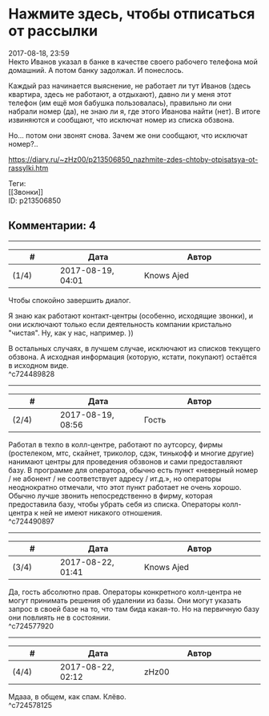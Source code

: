 Нажмите здесь, чтобы отписаться от рассылки
===========================================

  
2017-08-18, 23:59  
 Некто Иванов указал в банке в качестве своего рабочего телефона мой домашний. А потом банку задолжал. И понеслось.   
   
 Каждый раз начинается выяснение, не работает ли тут Иванов (здесь квартира, здесь не работают, а отдыхают), давно ли у меня этот телефон (им ещё моя бабушка пользовалась), правильно ли они набрали номер (да), не знаю ли я, где этого Иванова найти (нет). В итоге извиняются и сообщают, что исключат номер из списка обзвона.   
   
 Но... потом они звонят снова. Зачем же они сообщают, что исключат номер?..   
  
<https://diary.ru/~zHz00/p213506850_nazhmite-zdes-chtoby-otpisatsya-ot-rassylki.htm>  
  
Теги:  
[[Звонки]]  
ID: p213506850  


Комментарии: 4
--------------

  


---



|         #         |              Дата              |                     Автор                     |           ID           |
| --- | --- | --- | --- |
| (1/4) | 2017-08-19, 04:01 | Knows Ajed | c724489828 |

  
 Чтобы спокойно завершить диалог.   
   
 Я знаю как работают контакт-центры (особенно, исходящие звонки), и они исключают только если деятельность компании кристально "чистая". Ну, как у нас, например. ))   
   
 В остальных случаях, в лучшем случае, исключают из списков текущего обзвона. А исходная информация (которую, кстати, покупают) остаётся в исходном виде.   
 ^c724489828

---



|         #         |              Дата              |                     Автор                     |           ID           |
| --- | --- | --- | --- |
| (2/4) | 2017-08-19, 08:56 | Гость | c724490897 |

  
 Работал в техпо в колл-центре, работают по аутсорсу, фирмы (ростелеком, мтс, скайнет, триколор, сдэк, тинькофф и многие другие) нанимают центры для проведения обзвонов и сами предоставляют базу. В программе для оператора, обычно есть пункт «неверный номер / не абонент / не соответствует адресу / ит.д.», но операторы неоднократно отмечали, что этот пункт работает не очень хорошо.   
 Обычно лучше звонить непосредственно в фирму, которая предоставила базу, чтобы убрать себя из списка. Операторы колл-центра к ней не имеют никакого отношения.   
 ^c724490897

---



|         #         |              Дата              |                     Автор                     |           ID           |
| --- | --- | --- | --- |
| (3/4) | 2017-08-22, 01:41 | Knows Ajed | c724577920 |

  
 Да, гость абсолютно прав. Операторы конкретного колл-центра не могут принимать решения об удалении из базы. Они могут указать запрос в своей базе на то, что там бида какая-то. Но на первичную базу они повлиять не в состоянии.   
 ^c724577920

---



|         #         |              Дата              |                     Автор                     |           ID           |
| --- | --- | --- | --- |
| (4/4) | 2017-08-22, 02:12 | zHz00 | c724578125 |

  
 Мдааа, в общем, как спам. Клёво.   
 ^c724578125